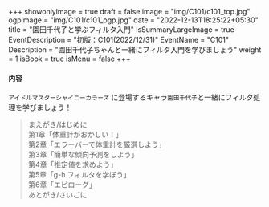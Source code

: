 +++
showonlyimage = true
draft = false
image = "img/C101/c101_top.jpg"
ogpImage = "img/C101/c101_ogp.jpg"
date = "2022-12-13T18:25:22+05:30"
title = "園田千代子と学ぶフィルタ入門"
IsSummaryLargeImage = true
EventDescription = "初版：C101(2022/12/31)"
EventName = "C101"
Description = "園田千代子ちゃんと一緒にフィルタ入門を学びましょう"
weight = 1
isBook = true
isMenu = false
+++
#### 内容
`アイドルマスターシャイニーカラーズ` に登場するキャラ`園田千代子`と一緒にフィルタ処理を学びましょう！
> まえがき/はじめに <br>
> 第1章「体重計がおかしい！」<br>
> 第2章「エラーバーで体重計を厳選しよう」<br>
> 第3章「簡単な傾向予測をしよう」<br>
> 第4章「推定値を求めよう」<br>
> 第5章「g-h フィルタを学ぼう」<br>
> 第6章「エピローグ」<br>
> あとがき/さいごに
